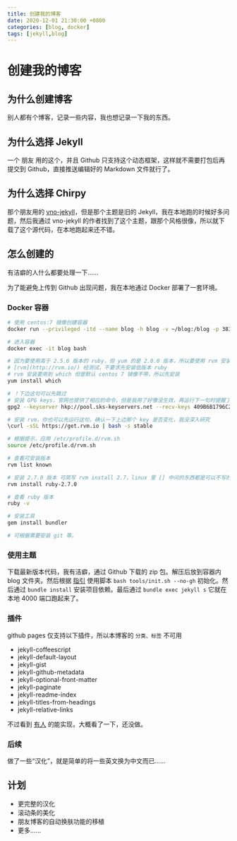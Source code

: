 ```yaml
---
title: 创建我的博客
date: 2020-12-01 21:30:00 +0800
categories: [blog, docker]
tags: [jekyll,blog]
---
```


# 创建我的博客

## 为什么创建博客

别人都有个博客，记录一些内容，我也想记录一下我的东西。

## 为什么选择 Jekyll

一个 朋友 用的这个，并且 Github 只支持这个动态框架，这样就不需要打包后再提交到 Github，直接推送编辑好的 Markdown 文件就行了。

## 为什么选择 Chirpy

那个朋友用的 [vno-jekyll](https://github.com/onevcat/vno-jekyll)，但是那个主题是旧的 Jekyll，我在本地跑的时候好多问题，然后我通过 vno-jekyll 的作者找到了这个主题，跟那个风格很像，所以就下载了这个源代码，在本地跑起来还不错。

## 怎么创建的

有洁癖的人什么都要处理一下……

为了能避免上传到 Github 出现问题，我在本地通过 Docker 部署了一套环境。

### Docker 容器
``` bash
# 使用 centos:7 镜像创建容器
docker run --privileged -itd --name blog -h blog -v ~/blog:/blog -p 38322:38322   centos:7 /usr/sbin/init

# 进入容器 
docker exec -it blog bash

# 因为要使用高于 2.5.0 版本的 ruby，但 yum 的是 2.0.0 版本，所以要使用 rvm 安装高版本。
# [rvm](http://rvm.io/) 经测试，不要求先安装低版本 ruby
# rvm 安装要用到 which 但是默认 centos 7 镜像不带，所以先安装
yum install which

# ！下边这句可以先跳过
# 安装 GPG keys，官网也提供了相应的命令，但是我用了好像没生效，再运行下一句时提醒了用这句
gpg2 --keyserver hkp://pool.sks-keyservers.net --recv-keys 409B6B1796C275462A1703113804BB82D39DC0E3 7D2BAF1CF37B13E2069D6956105BD0E739499BDB

# 安装 rvm，你也可以先运行这句，确认一下上边那个 key 是否变化，我没深入研究
\curl -sSL https://get.rvm.io | bash -s stable

# 根据提示，应用 /etc/profile.d/rvm.sh
source /etc/profile.d/rvm.sh

# 查看可安装版本
rvm list known

# 安装 2.7.0 版本 可简写 rvm install 2.7，linux 里 [] 中间的东西都是可以不写的
rvm install ruby-2.7.0

# 查看 ruby 版本
ruby -v

# 安装工具
gem install bundler

# 可根据需要安装 git 等。
```
### 使用主题

下载最新版本代码，我有洁癖，通过 Github 下载的 zip 包。解压后放到容器内 blog 文件夹。然后根据 [指引](https://chirpy.cotes.info/posts/getting-started/) 使用脚本 `bash tools/init.sh --no-gh` 初始化。然后通过 `bundle install` 安装项目依赖。最后通过 `bundle exec jekyll s` 它就在本地 4000 端口跑起来了。


### 插件
github pages 仅支持以下插件，所以本博客的 `分类、标签` 不可用

* jekyll-coffeescript
* jekyll-default-layout
* jekyll-gist
* jekyll-github-metadata
* jekyll-optional-front-matter
* jekyll-paginate
* jekyll-readme-index
* jekyll-titles-from-headings
* jekyll-relative-links

不过看到 [有人](https://github.com/jinyb09017/jinyb09017.github.io) 的能实现，大概看了一下，还没做。

### 后续

做了一些“汉化”，就是简单的将一些英文换为中文而已……

## 计划

* 更完整的汉化
* 滚动条的美化
* 朋友博客的自动换肤功能的移植
* 更多……
